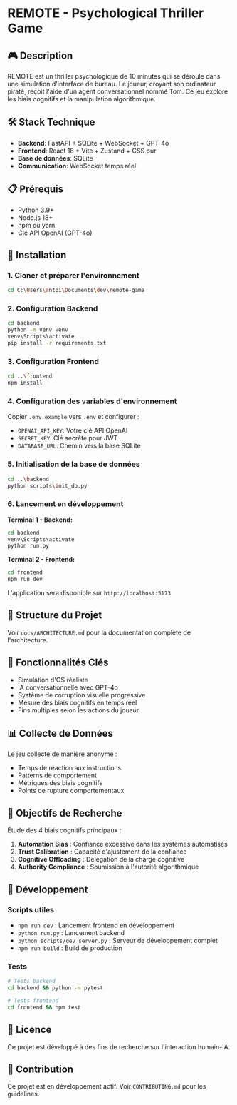 # REMOTE - Psychological Thriller Game

## 🎮 Description

REMOTE est un thriller psychologique de 10 minutes qui se déroule dans une simulation d'interface de bureau. Le joueur, croyant son ordinateur piraté, reçoit l'aide d'un agent conversationnel nommé Tom. Ce jeu explore les biais cognitifs et la manipulation algorithmique.

## 🛠️ Stack Technique

- **Backend**: FastAPI + SQLite + WebSocket + GPT-4o
- **Frontend**: React 18 + Vite + Zustand + CSS pur
- **Base de données**: SQLite
- **Communication**: WebSocket temps réel

## 📋 Prérequis

- Python 3.9+ 
- Node.js 18+
- npm ou yarn
- Clé API OpenAI (GPT-4o)

## 🚀 Installation

### 1. Cloner et préparer l'environnement

```bash
cd C:\Users\antoi\Documents\dev\remote-game
```

### 2. Configuration Backend

```bash
cd backend
python -m venv venv
venv\Scripts\activate
pip install -r requirements.txt
```

### 3. Configuration Frontend

```bash
cd ..\frontend
npm install
```

### 4. Configuration des variables d'environnement

Copier `.env.example` vers `.env` et configurer :
- `OPENAI_API_KEY`: Votre clé API OpenAI
- `SECRET_KEY`: Clé secrète pour JWT
- `DATABASE_URL`: Chemin vers la base SQLite

### 5. Initialisation de la base de données

```bash
cd ..\backend
python scripts\init_db.py
```

### 6. Lancement en développement

**Terminal 1 - Backend:**
```bash
cd backend
venv\Scripts\activate
python run.py
```

**Terminal 2 - Frontend:**
```bash
cd frontend
npm run dev
```

L'application sera disponible sur `http://localhost:5173`

## 📁 Structure du Projet

Voir `docs/ARCHITECTURE.md` pour la documentation complète de l'architecture.

## 🧠 Fonctionnalités Clés

- Simulation d'OS réaliste
- IA conversationnelle avec GPT-4o
- Système de corruption visuelle progressive
- Mesure des biais cognitifs en temps réel
- Fins multiples selon les actions du joueur

## 📊 Collecte de Données

Le jeu collecte de manière anonyme :
- Temps de réaction aux instructions
- Patterns de comportement
- Métriques des biais cognitifs
- Points de rupture comportementaux

## 🎯 Objectifs de Recherche

Étude des 4 biais cognitifs principaux :
1. **Automation Bias** : Confiance excessive dans les systèmes automatisés
2. **Trust Calibration** : Capacité d'ajustement de la confiance
3. **Cognitive Offloading** : Délégation de la charge cognitive
4. **Authority Compliance** : Soumission à l'autorité algorithmique

## 🔧 Développement

### Scripts utiles

- `npm run dev` : Lancement frontend en développement
- `python run.py` : Lancement backend
- `python scripts/dev_server.py` : Serveur de développement complet
- `npm run build` : Build de production

### Tests

```bash
# Tests backend
cd backend && python -m pytest

# Tests frontend  
cd frontend && npm test
```

## 📝 Licence

Ce projet est développé à des fins de recherche sur l'interaction humain-IA.

## 🤝 Contribution

Ce projet est en développement actif. Voir `CONTRIBUTING.md` pour les guidelines.
